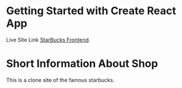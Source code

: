 # Getting Started with Create React App

 Live Site Link [StarBucks Frontend](https://starbucks-coffee-task.netlify.app/).


# Short Information About Shop
This is a clone site of the famous starbucks.
